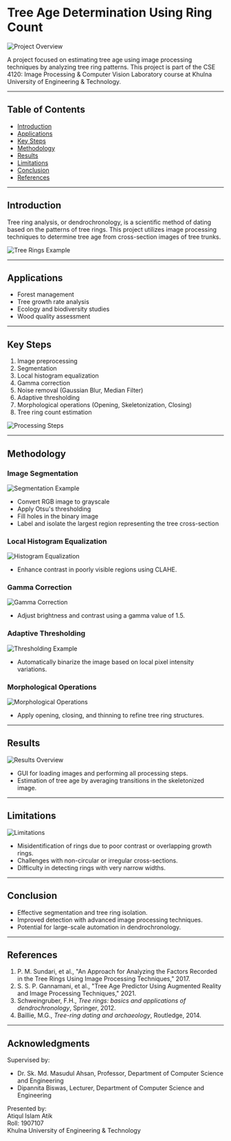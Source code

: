 # Tree Age Determination Using Ring Count

![Project Overview](images/overview.png)

A project focused on estimating tree age using image processing techniques by analyzing tree ring patterns. This project is part of the CSE 4120: Image Processing & Computer Vision Laboratory course at Khulna University of Engineering & Technology.

---

## Table of Contents
- [Introduction](#introduction)
- [Applications](#applications)
- [Key Steps](#key-steps)
- [Methodology](#methodology)
- [Results](#results)
- [Limitations](#limitations)
- [Conclusion](#conclusion)
- [References](#references)

---

## Introduction
Tree ring analysis, or dendrochronology, is a scientific method of dating based on the patterns of tree rings. This project utilizes image processing techniques to determine tree age from cross-section images of tree trunks.

![Tree Rings Example](images/tree_rings_example.png)

---

## Applications
- Forest management
- Tree growth rate analysis
- Ecology and biodiversity studies
- Wood quality assessment

---

## Key Steps
1. Image preprocessing
2. Segmentation
3. Local histogram equalization
4. Gamma correction
5. Noise removal (Gaussian Blur, Median Filter)
6. Adaptive thresholding
7. Morphological operations (Opening, Skeletonization, Closing)
8. Tree ring count estimation

![Processing Steps](images/processing_steps.png)

---

## Methodology

### Image Segmentation
![Segmentation Example](images/segmentation.png)

- Convert RGB image to grayscale
- Apply Otsu's thresholding
- Fill holes in the binary image
- Label and isolate the largest region representing the tree cross-section

### Local Histogram Equalization
![Histogram Equalization](images/histogram_equalization.png)

- Enhance contrast in poorly visible regions using CLAHE.

### Gamma Correction
![Gamma Correction](images/gamma_correction.png)

- Adjust brightness and contrast using a gamma value of 1.5.

### Adaptive Thresholding
![Thresholding Example](images/thresholding.png)

- Automatically binarize the image based on local pixel intensity variations.

### Morphological Operations
![Morphological Operations](images/morphological_operations.png)

- Apply opening, closing, and thinning to refine tree ring structures.

---

## Results
![Results Overview](images/results.png)

- GUI for loading images and performing all processing steps.
- Estimation of tree age by averaging transitions in the skeletonized image.

---

## Limitations
![Limitations](images/limitations.png)

- Misidentification of rings due to poor contrast or overlapping growth rings.
- Challenges with non-circular or irregular cross-sections.
- Difficulty in detecting rings with very narrow widths.

---

## Conclusion
- Effective segmentation and tree ring isolation.
- Improved detection with advanced image processing techniques.
- Potential for large-scale automation in dendrochronology.

---

## References
1. P. M. Sundari, et al., "An Approach for Analyzing the Factors Recorded in the Tree Rings Using Image Processing Techniques," 2017.
2. S. S. P. Gannamani, et al., "Tree Age Predictor Using Augmented Reality and Image Processing Techniques," 2021.
3. Schweingruber, F.H., *Tree rings: basics and applications of dendrochronology*, Springer, 2012.
4. Baillie, M.G., *Tree-ring dating and archaeology*, Routledge, 2014.

---

## Acknowledgments
Supervised by:  
- Dr. Sk. Md. Masudul Ahsan, Professor, Department of Computer Science and Engineering  
- Dipannita Biswas, Lecturer, Department of Computer Science and Engineering  

Presented by:  
Atiqul Islam Atik  
Roll: 1907107  
Khulna University of Engineering & Technology
